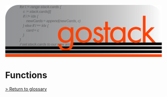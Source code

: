 ![Banner](../images/gostack_SmallerTransparent.png)

 <h1>Functions</h1>

 [> Return to glossary](../README.md)